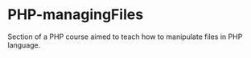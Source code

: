 # PHP-managingFiles

Section of a PHP course aimed to teach how to manipulate files in PHP language.
